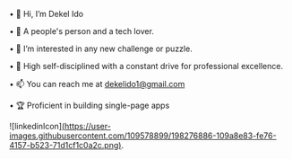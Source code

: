 •  👋 Hi, I’m Dekel Ido

•  🧲 A people's person and a tech lover.

•  👀 I’m interested in any new challenge or puzzle.

•  🎯 High self-disciplined with a constant drive for professional excellence. 
 
•  📫 You can reach me at dekelido1@gmail.com

•  🏆 Proficient in building single-page apps

![linkedinIcon][(https://user-images.githubusercontent.com/109578899/198276886-109a8e83-fe76-4157-b523-71d1cf1c0a2c.png)](https://www.linkedin.com/in/dekel-ido/ "Linkedin link").


